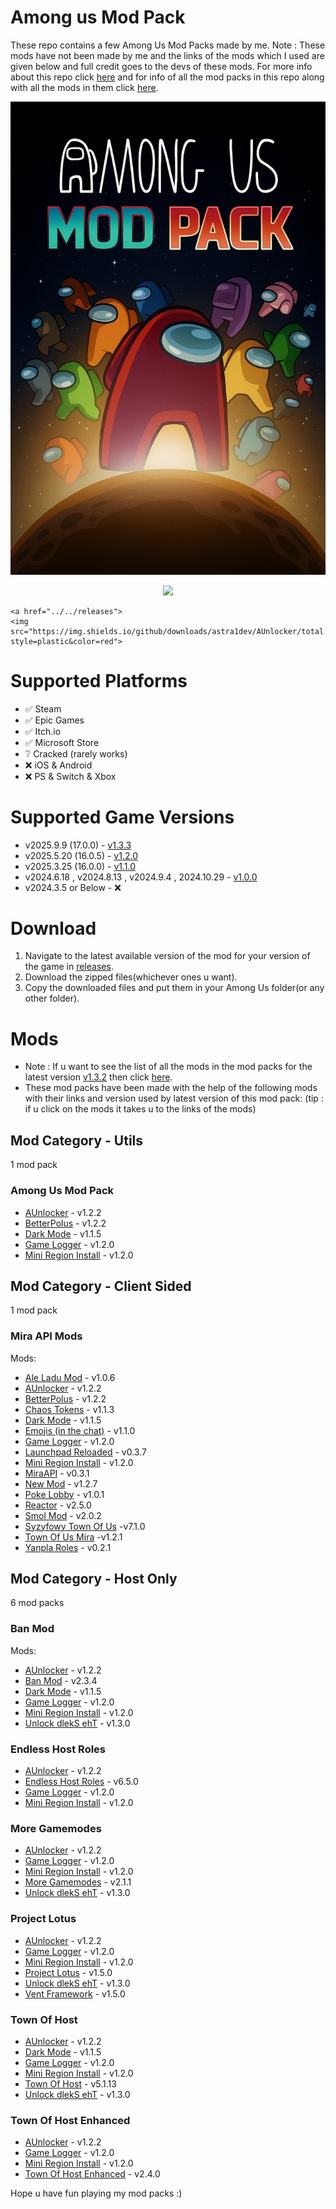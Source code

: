 # Among us Mod Pack

These repo contains a few Among Us Mod Packs made by me. Note : These mods have not been made by me and the links of the mods which I used are given below and full credit goes to the devs of these mods. For more info about this repo click [here](https://github.com/superidol1890/Among-Us-Mod-Pack/blob/main/About%20this%20mod.txt) and for info of all the mod packs in this repo along with all the mods in them click [here](https://github.com/superidol1890/Among-Us-Mod-Pack#Mods).

<p align="center">
  <img src="./icon.png">
</p>

<p align="center">
  <a href="https://github.com/superidol1890/Among-Us-Mod-Pack/blob/main/LICENSE.txt">
    <img src="https://img.shields.io/badge/license-GPL-yellow.svg?style=plastic&logo=GNU&label=License">
  </a>

    <a href="../../releases">
    <img src="https://img.shields.io/github/downloads/astra1dev/AUnlocker/total.svg?style=plastic&color=red">
  </a>

# Supported Platforms

- ✅ Steam
- ✅ Epic Games
- ✅ Itch.io
- ✅ Microsoft Store
- ❔ Cracked (rarely works)
- ❌ iOS & Android
- ❌ PS & Switch & Xbox

# Supported Game Versions

- v2025.9.9 (17.0.0) - [v1.3.3](https://github.com/superidol1890/Among-Us-Mod-Pack/releases/tag/v1.3.3)
- v2025.5.20 (16.0.5) - [v1.2.0](https://github.com/superidol1890/Among-Us-Mod-Pack/releases/tag/v1.2.0)
- v2025.3.25 (16.0.0) - [v1.1.0](https://github.com/superidol1890/Among-Us-Mod-Pack/releases/tag/v1.1.0)
- v2024.6.18 , v2024.8.13 , v2024.9.4 , 2024.10.29 - [v1.0.0](https://github.com/superidol1890/Among-Us-Mod-Pack/releases/tag/v1.0.0)
- v2024.3.5 or Below - ❌

# Download

1. Navigate to the latest available version of the mod for your version of the game in [releases](https://github.com/superidol1890/Among-Us-Mod-Pack/releases).
2. Download the zipped files(whichever ones u want).
3. Copy the downloaded files and put them in your Among Us folder(or any other folder).

# Mods

- Note : If u want to see the list of all the mods in the mod packs for the latest version [v1.3.2](https://github.com/superidol1890/Among-Us-Mod-Pack/releases/tag/v1.3.3) then click [here](https://github.com/superidol1890/Among-Us-Mod-Pack#Mods).
- These mod packs have been made with the help of the following mods with their links and version used by latest version of this mod pack: (tip : if u click on the mods it takes u to the links of the mods)

## Mod Category - Utils

1 mod pack

### Among Us Mod Pack

- [AUnlocker](https://github.com/astra1dev/AUnlocker) - v1.2.2
- [BetterPolus](https://github.com/Brybry16/BetterPolus) - v1.2.2
- [Dark Mode](https://github.com/the-real-techiee/DarkModeAU) - v1.1.5
- [Game Logger](https://github.com/whichtwix/GameLogger) - v1.2.0
- [Mini Region Install](https://github.com/miniduikboot/Mini.RegionInstall) - v1.2.0

## Mod Category - Client Sided
 
1 mod pack

### Mira API Mods 

Mods:

- [Ale Ladu Mod](https://github.com/townofus-pl/AleLuduMod) - v1.0.6
- [AUnlocker](https://github.com/astra1dev/AUnlocker) - v1.2.2
- [BetterPolus](https://github.com/Brybry16/BetterPolus) - v1.2.2
- [Chaos Tokens](https://github.com/xChipseq/ChaosTokens) - v1.1.3
- [Dark Mode](https://github.com/the-real-techiee/DarkModeAU) - v1.1.5
- [Emojis (in the chat)](https://github.com/WanderingPix/Emojis-in-the-mogus-chat) - v1.1.0
- [Game Logger](https://github.com/whichtwix/GameLogger) - v1.2.0
- [Launchpad Reloaded](https://github.com/All-Of-Us-Mods/LaunchpadReloaded) - v0.3.7
- [Mini Region Install](https://github.com/miniduikboot/Mini.RegionInstall) - v1.2.0
- [MiraAPI](https://github.com/All-Of-Us-Mods/MiraAPI) - v0.3.1
- [New Mod](https://github.com/CallOfCreator/NewMod) - v1.2.7
- [Poke Lobby](https://github.com/XtraCube/PokemongUs) - v1.0.1
- [Reactor](https://github.com/NuclearPowered/Reactor) - v2.5.0
- [Smol Mod](https://github.com/XtraCube/SmolMod) - v2.0.2
- [Syzyfowy Town Of Us](https://github.com/LimeShep/Town-Of-Us) -v7.1.0
- [Town Of Us Mira](https://github.com/AU-Avengers/TOU-Mira) -v1.2.1
- [Yanpla Roles](https://github.com/yanpla/yanplaRoles) - v0.2.1

## Mod Category - Host Only

6 mod packs 

### Ban Mod

Mods:

- [AUnlocker](https://github.com/astra1dev/AUnlocker) - v1.2.2
- [Ban Mod](https://github.com/GianniBart/BanMod) - v2.3.4
- [Dark Mode](https://github.com/the-real-techiee/DarkModeAU) - v1.1.5
- [Game Logger](https://github.com/whichtwix/GameLogger) - v1.2.0
- [Mini Region Install](https://github.com/miniduikboot/Mini.RegionInstall) - v1.2.0
- [Unlock dlekS ehT](https://github.com/Tommy-XL/Unlock-dlekS-ehT)  - v1.3.0

### Endless Host Roles

- [AUnlocker](https://github.com/astra1dev/AUnlocker) - v1.2.2
- [Endless Host Roles](https://github.com/Gurge44/EndlessHostRoles) - v6.5.0
- [Game Logger](https://github.com/whichtwix/GameLogger) - v1.2.0
- [Mini Region Install](https://github.com/miniduikboot/Mini.RegionInstall) - v1.2.0

### More Gamemodes

- [AUnlocker](https://github.com/astra1dev/AUnlocker) - v1.2.2
- [Game Logger](https://github.com/whichtwix/GameLogger) - v1.2.0
- [Mini Region Install](https://github.com/miniduikboot/Mini.RegionInstall) - v1.2.0
- [More Gamemodes](https://github.com/Rabek009/MoreGamemodes) - v2.1.1
- [Unlock dlekS ehT](https://github.com/Tommy-XL/Unlock-dlekS-ehT)  - v1.3.0

### Project Lotus

- [AUnlocker](https://github.com/astra1dev/AUnlocker) - v1.2.2
- [Game Logger](https://github.com/whichtwix/GameLogger) - v1.2.0
- [Mini Region Install](https://github.com/miniduikboot/Mini.RegionInstall) - v1.2.0
- [Project Lotus](https://github.com/Lotus-AU/LotusContinued) - v1.5.0
- [Unlock dlekS ehT](https://github.com/Tommy-XL/Unlock-dlekS-ehT)  - v1.3.0
- [Vent Framework](https://github.com/Lotus-AU/VentFramework-Continued) - v1.5.0

### Town Of Host

- [AUnlocker](https://github.com/astra1dev/AUnlocker) - v1.2.2
- [Dark Mode](https://github.com/the-real-techiee/DarkModeAU) - v1.1.5
- [Game Logger](https://github.com/whichtwix/GameLogger) - v1.2.0
- [Mini Region Install](https://github.com/miniduikboot/Mini.RegionInstall) - v1.2.0
- [Town Of Host](https://github.com/tukasa0001/TownOfHost) - v5.1.13
- [Unlock dlekS ehT](https://github.com/Tommy-XL/Unlock-dlekS-ehT)  - v1.3.0

### Town Of Host Enhanced

- [AUnlocker](https://github.com/astra1dev/AUnlocker) - v1.2.2
- [Game Logger](https://github.com/whichtwix/GameLogger) - v1.2.0
- [Mini Region Install](https://github.com/miniduikboot/Mini.RegionInstall) - v1.2.0
- [Town Of Host Enhanced](https://github.com/EnhancedNetwork/TownofHost-Enhanced) - v2.4.0

Hope u have fun playing my mod packs :) 
